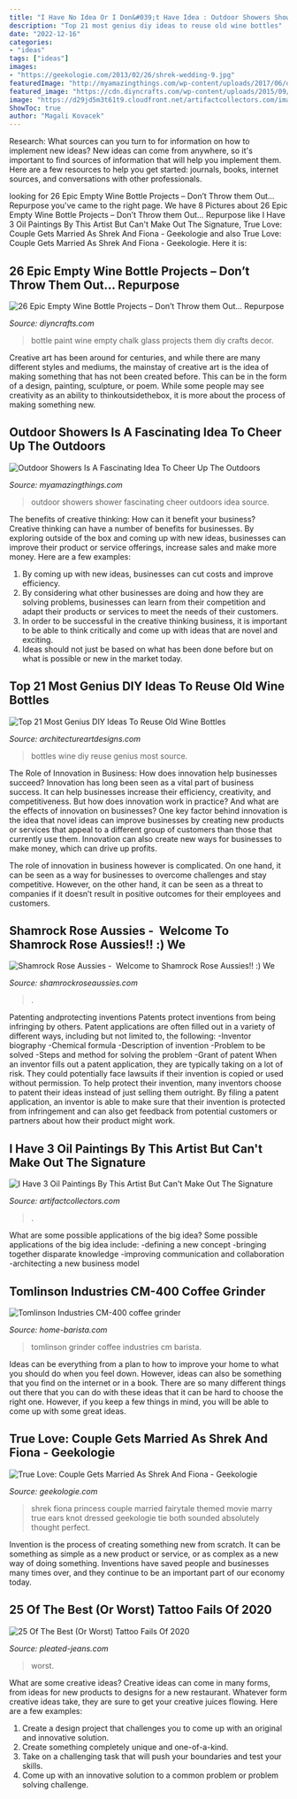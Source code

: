 ```yaml
---
title: "I Have No Idea Or I Don&#039;t Have Idea : Outdoor Showers Shower Fascinating Cheer Outdoors Idea Source"
description: "Top 21 most genius diy ideas to reuse old wine bottles"
date: "2022-12-16"
categories:
- "ideas"
tags: ["ideas"]
images:
- "https://geekologie.com/2013/02/26/shrek-wedding-9.jpg"
featuredImage: "http://myamazingthings.com/wp-content/uploads/2017/06/outdoor-shower-2.jpg"
featured_image: "https://cdn.diyncrafts.com/wp-content/uploads/2015/09/10-chalk-paint.jpg"
image: "https://d29jd5m3t61t9.cloudfront.net/artifactcollectors.com/images/fbfiles/images/828w/20180404_124618-k5wxc9mlu4_v_1522865326.jpg"
ShowToc: true
author: "Magali Kovacek"
---
```



Research: What sources can you turn to for information on how to implement new ideas?
New ideas can come from anywhere, so it's important to find sources of information that will help you implement them. Here are a few resources to help you get started: journals, books, internet sources, and conversations with other professionals.

	

		
looking for 26 Epic Empty Wine Bottle Projects – Don’t Throw them Out… Repurpose you've came to the right page. We have 8 Pictures about 26 Epic Empty Wine Bottle Projects – Don’t Throw them Out… Repurpose like I Have 3 Oil Paintings By This Artist But Can&#039;t Make Out The Signature, True Love: Couple Gets Married As Shrek And Fiona - Geekologie and also True Love: Couple Gets Married As Shrek And Fiona - Geekologie. Here it is:
		
    
## 26 Epic Empty Wine Bottle Projects – Don’t Throw Them Out… Repurpose

<img loading=lazy src="https://cdn.diyncrafts.com/wp-content/uploads/2015/09/10-chalk-paint.jpg" onerror="this.onerror=null;this.src='https://tse2.mm.bing.net/th?id=OIP.r5ZfkNedTjfVkOWjqHhrewAAAA&amp;pid=15.1';" alt="26 Epic Empty Wine Bottle Projects – Don’t Throw them Out… Repurpose">

_Source: diyncrafts.com_

>bottle paint wine empty chalk glass projects them diy crafts decor. 

	

Creative art has been around for centuries, and while there are many different styles and mediums, the mainstay of creative art is the idea of making something that has not been created before. This can be in the form of a design, painting, sculpture, or poem. While some people may see creativity as an ability to thinkoutsidethebox, it is more about the process of making something new.

    
## Outdoor Showers Is A Fascinating Idea To Cheer Up The Outdoors

<img loading=lazy src="http://myamazingthings.com/wp-content/uploads/2017/06/outdoor-shower-2.jpg" onerror="this.onerror=null;this.src='https://tse2.mm.bing.net/th?id=OIP.fT2hJ4CIlciRRf8dTH_wMgHaLJ&amp;pid=15.1';" alt="Outdoor Showers Is A Fascinating Idea To Cheer Up The Outdoors">

_Source: myamazingthings.com_

>outdoor showers shower fascinating cheer outdoors idea source. 

	

The benefits of creative thinking: How can it benefit your business?
Creative thinking can have a number of benefits for businesses. By exploring outside of the box and coming up with new ideas, businesses can improve their product or service offerings, increase sales and make more money. Here are a few examples:
1. By coming up with new ideas, businesses can cut costs and improve efficiency.
2. By considering what other businesses are doing and how they are solving problems, businesses can learn from their competition and adapt their products or services to meet the needs of their customers.
3. In order to be successful in the creative thinking business, it is important to be able to think critically and come up with ideas that are novel and exciting.
4. Ideas should not just be based on what has been done before but on what is possible or new in the market today.

    
## Top 21 Most Genius DIY Ideas To Reuse Old Wine Bottles

<img loading=lazy src="http://www.architectureartdesigns.com/wp-content/uploads/2015/09/11108.jpg" onerror="this.onerror=null;this.src='https://tse3.mm.bing.net/th?id=OIP.XOsQbLvx-hDdqBIwOi7CBAHaLG&amp;pid=15.1';" alt="Top 21 Most Genius DIY Ideas To Reuse Old Wine Bottles">

_Source: architectureartdesigns.com_

>bottles wine diy reuse genius most source. 

	

The Role of Innovation in Business: How does innovation help businesses succeed?
Innovation has long been seen as a vital part of business success. It can help businesses increase their efficiency, creativity, and competitiveness. But how does innovation work in practice? And what are the effects of innovation on businesses?
One key factor behind innovation is the idea that novel ideas can improve businesses by creating new products or services that appeal to a different group of customers than those that currently use them. Innovation can also create new ways for businesses to make money, which can drive up profits.

The role of innovation in business however is complicated. On one hand, it can be seen as a way for businesses to overcome challenges and stay competitive. However, on the other hand, it can be seen as a threat to companies if it doesn’t result in positive outcomes for their employees and customers.

    
## Shamrock Rose Aussies - ﻿﻿﻿ Welcome To Shamrock Rose Aussies!! :) We

<img loading=lazy src="http://shamrockroseaussies.com/yahoo_site_admin/assets/images/DSC_0816.124231846_std.JPG" onerror="this.onerror=null;this.src='https://tse2.mm.bing.net/th?id=OIP.eumoOUcm0tAD2GTG-1FVgAHaE5&amp;pid=15.1';" alt="Shamrock Rose Aussies - ﻿﻿﻿ Welcome to Shamrock Rose Aussies!! :) We">

_Source: shamrockroseaussies.com_

>. 

	

Patenting andprotecting inventions
Patents protect inventions from being infringing by others. Patent applications are often filled out in a variety of different ways, including but not limited to, the following: 
-Inventor biography 
-Chemical formula 
-Description of invention 
-Problem to be solved 
-Steps and method for solving the problem 
-Grant of patent 
When an inventor fills out a patent application, they are typically taking on a lot of risk. They could potentially face lawsuits if their invention is copied or used without permission. To help protect their invention, many inventors choose to patent their ideas instead of just selling them outright. By filing a patent application, an inventor is able to make sure that their invention is protected from infringement and can also get feedback from potential customers or partners about how their product might work.

    
## I Have 3 Oil Paintings By This Artist But Can&#039;t Make Out The Signature

<img loading=lazy src="https://d29jd5m3t61t9.cloudfront.net/artifactcollectors.com/images/fbfiles/images/828w/20180404_124618-k5wxc9mlu4_v_1522865326.jpg" onerror="this.onerror=null;this.src='https://tse2.mm.bing.net/th?id=OIP.3rIhMpfT6r_aM_z-zeukIQHaJ4&amp;pid=15.1';" alt="I Have 3 Oil Paintings By This Artist But Can&#039;t Make Out The Signature">

_Source: artifactcollectors.com_

>. 

	

What are some possible applications of the big idea?
Some possible applications of the big idea include: 
-defining a new concept
-bringing together disparate knowledge
-improving communication and collaboration
-architecting a new business model

    
## Tomlinson Industries CM-400 Coffee Grinder

<img loading=lazy src="http://www.home-barista.com/forums/userpix/1358_tomlinson.jpg" onerror="this.onerror=null;this.src='https://tse3.mm.bing.net/th?id=OIP.KTBclGuNmazlN7ihT-mweAHaJ4&amp;pid=15.1';" alt="Tomlinson Industries CM-400 coffee grinder">

_Source: home-barista.com_

>tomlinson grinder coffee industries cm barista. 

	

Ideas can be everything from a plan to how to improve your home to what you should do when you feel down. However, ideas can also be something that you find on the internet or in a book. There are so many different things out there that you can do with these ideas that it can be hard to choose the right one. However, if you keep a few things in mind, you will be able to come up with some great ideas.

    
## True Love: Couple Gets Married As Shrek And Fiona - Geekologie

<img loading=lazy src="https://geekologie.com/2013/02/26/shrek-wedding-9.jpg" onerror="this.onerror=null;this.src='https://tse1.mm.bing.net/th?id=OIP.vghWiJCG59Qr-ArDcsfomQHaJ7&amp;pid=15.1';" alt="True Love: Couple Gets Married As Shrek And Fiona - Geekologie">

_Source: geekologie.com_

>shrek fiona princess couple married fairytale themed movie marry true ears knot dressed geekologie tie both sounded absolutely thought perfect. 

	

Invention is the process of creating something new from scratch. It can be something as simple as a new product or service, or as complex as a new way of doing something. Inventions have saved people and businesses many times over, and they continue to be an important part of our economy today.

    
## 25 Of The Best (Or Worst) Tattoo Fails Of 2020

<img loading=lazy src="https://pleated-jeans.com/wp-content/uploads/2020/06/my-body-is-my-journal-and-my-tattoos-are-my-story-25-tattoo-fails-13.jpg" onerror="this.onerror=null;this.src='https://tse3.mm.bing.net/th?id=OIP.fPeTG7IcnJHd9UxwOfh5PQHaJ4&amp;pid=15.1';" alt="25 Of The Best (Or Worst) Tattoo Fails Of 2020">

_Source: pleated-jeans.com_

>worst. 

	

What are some creative ideas?
Creative ideas can come in many forms, from ideas for new products to designs for a new restaurant. Whatever form creative ideas take, they are sure to get your creative juices flowing. Here are a few examples: 
1. Create a design project that challenges you to come up with an original and innovative solution.
2. Create something completely unique and one-of-a-kind.
3. Take on a challenging task that will push your boundaries and test your skills.
4. Come up with an innovative solution to a common problem or problem solving challenge.


